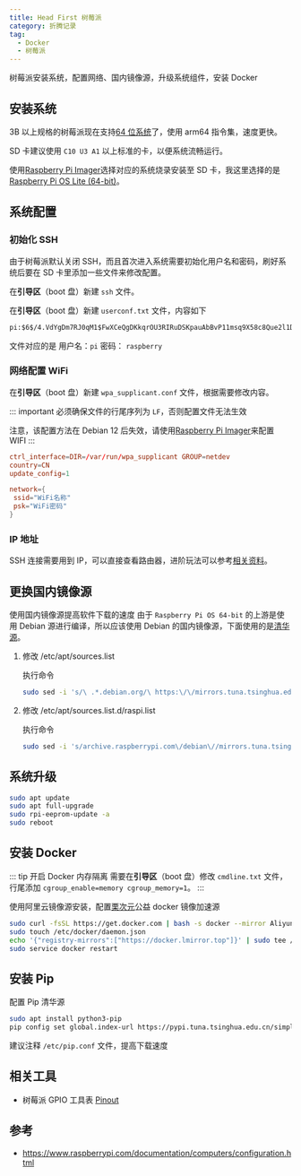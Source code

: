 ```yaml
---
title: Head First 树莓派
category: 折腾记录
tag:
  - Docker
  - 树莓派
---
```


树莓派安装系统，配置网络、国内镜像源，升级系统组件，安装 Docker

<!-- more -->

## 安装系统

3B 以上规格的树莓派现在支持[64 位系统](https://www.raspberrypi.com/news/raspberry-pi-os-64-bit)了，使用 arm64 指令集，速度更快。

SD 卡建议使用 `C10 U3 A1` 以上标准的卡，以便系统流畅运行。

使用[Raspberry Pi Imager](https://www.raspberrypi.com/documentation/computers/getting-started.html#using-raspberry-pi-imager)选择对应的系统烧录安装至 SD 卡，我这里选择的是[Raspberry Pi OS Lite (64-bit)](https://www.raspberrypi.com/software/operating-systems/#raspberry-pi-os-64-bit)。

## 系统配置

### 初始化 SSH

由于树莓派默认关闭 SSH，而且首次进入系统需要初始化用户名和密码，刷好系统后要在 SD 卡里添加一些文件来修改配置。

在**引导区**（boot 盘）新建 `ssh` 文件。

在**引导区**（boot 盘）新建 `userconf.txt` 文件，内容如下

```txt
pi:$6$/4.VdYgDm7RJ0qM1$FwXCeQgDKkqrOU3RIRuDSKpauAbBvP11msq9X58c8Que2l1Dwq3vdJMgiZlQSbEXGaY5esVHGBNbCxKLVNqZW1
```

文件对应的是 用户名：`pi` 密码： `raspberry`

### 网络配置 WiFi

在**引导区**（boot 盘）新建 `wpa_supplicant.conf` 文件，根据需要修改内容。

::: important
必须确保文件的行尾序列为 `LF`，否则配置文件无法生效

注意，该配置方法在 Debian 12 后失效，请使用[Raspberry Pi Imager](https://www.raspberrypi.com/documentation/computers/getting-started.html#using-raspberry-pi-imager)来配置 WIFI
:::

```conf
ctrl_interface=DIR=/var/run/wpa_supplicant GROUP=netdev
country=CN
update_config=1

network={
 ssid="WiFi名称"
 psk="WiFi密码"
}
```

### IP 地址

SSH 连接需要用到 IP，可以直接查看路由器，进阶玩法可以参考[相关资料](https://www.raspberrypi.com/documentation/computers/remote-access.html#introduction-to-remote-access)。

## 更换国内镜像源

使用国内镜像源提高软件下载的速度
由于 `Raspberry Pi OS 64-bit` 的上游是使用 Debian 源进行编译，所以应该使用 Debian 的国内镜像源，下面使用的是[清华源](https://mirrors.tuna.tsinghua.edu.cn)。

1. 修改 /etc/apt/sources.list

   执行命令

   ```bash
   sudo sed -i 's/\ .*.debian.org/\ https:\/\/mirrors.tuna.tsinghua.edu.cn/g' /etc/apt/sources.list
   ```

2. 修改 /etc/apt/sources.list.d/raspi.list

   执行命令

   ```bash
   sudo sed -i 's/archive.raspberrypi.com\/debian\//mirrors.tuna.tsinghua.edu.cn\/raspberrypi\//g' /etc/apt/sources.list.d/raspi.list
   ```

## 系统升级

```bash
sudo apt update
sudo apt full-upgrade
sudo rpi-eeprom-update -a
sudo reboot
```

## 安装 Docker

::: tip 开启 Docker 内存隔离
需要在**引导区**（boot 盘）修改 `cmdline.txt` 文件，行尾添加 `cgroup_enable=memory cgroup_memory=1`。
:::

使用阿里云镜像源安装，配置[栗次元](https://lmirror.top)公益 docker 镜像加速源

```bash
sudo curl -fsSL https://get.docker.com | bash -s docker --mirror Aliyun
sudo touch /etc/docker/daemon.json
echo '{"registry-mirrors":["https://docker.lmirror.top"]}' | sudo tee /etc/docker/daemon.json
sudo service docker restart
```

## 安装 Pip

配置 Pip 清华源

```bash
sudo apt install python3-pip
pip config set global.index-url https://pypi.tuna.tsinghua.edu.cn/simple
```

建议注释 `/etc/pip.conf` 文件，提高下载速度

## 相关工具

- 树莓派 GPIO 工具表 [Pinout](https://pinout.xyz/)

## 参考

- <https://www.raspberrypi.com/documentation/computers/configuration.html>
